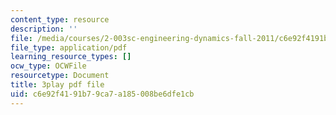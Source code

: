 ```yaml
---
content_type: resource
description: ''
file: /media/courses/2-003sc-engineering-dynamics-fall-2011/c6e92f4191b79ca7a185008be6dfe1cb_p9DHjoLS3GA.pdf
file_type: application/pdf
learning_resource_types: []
ocw_type: OCWFile
resourcetype: Document
title: 3play pdf file
uid: c6e92f41-91b7-9ca7-a185-008be6dfe1cb
---
```

